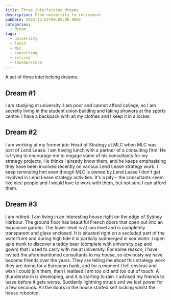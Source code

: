 ```yaml
---
title: Three interlocking dreams
description: From university to retirement
pubDate: 2022-12-01T00:00:00.000Z
categories:
  - dream
tags:
  - university
  - lunch
  - MLC
  - consulting
  - retired
  - thunderstorm
---
```


A set of three interlocking dreams.

## Dream #1

I am studying at university. I am poor and cannot afford college, so I am secretly living in the student union building and taking showers at the sports centre. I have a backpack with all my clothes and I keep it in a locker.

## Dream #2

I am working at my former job: Head of Strategy at MLC when MLC was part of Lend Lease. I am having lunch with a partner of a consulting firm. He is trying to encourage me to engage some of his consultants for my strategy projects. He thinks I already know them, and he keeps emphasising they have been involved recently on various Lend Lease strategy work. I keep reminding him even though MLC is owned by Lend Lease I don't get involved in Lend Lease strategy activities. It's a pity - the consultants seem like nice people and I would love to work with them, but not sure I can afford them.

## Dream #3

I am retired. I am living in an interesting house right on the edge of Sydney Harbour. The ground floor has beautiful French doors that open out into an expansive garden. The lower level is at sea level and is completely transparent and glass enclosed. It is situated right on a secluded part of the waterfront and during high tide it is partially submerged in sea water. I open up a trunk to discover a teddy bear (complete with university cap and gown) that I used to carry with me at university. For some reason, I have invited the aforementioned consultants to my house, so obviously we have become friends over the years. They are telling me about this strategy work they are doing for a European bank, and for a moment I felt envious and wish I could join them, then I realised I am too old and too out of touch. A thunderstorm is developing, and it is starting to rain. I advised my friends to leave before it gets worse. Suddenly lightning struck and we lost power for a few seconds. All the doors in the house started self locking whilst the house rebooted.
